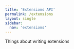 ```yaml
---
title: 'Extensions API'
permalink: /extensions
layout: single
sidebar:
  nav: 'extensions'
---
```


Things about writing extensions
